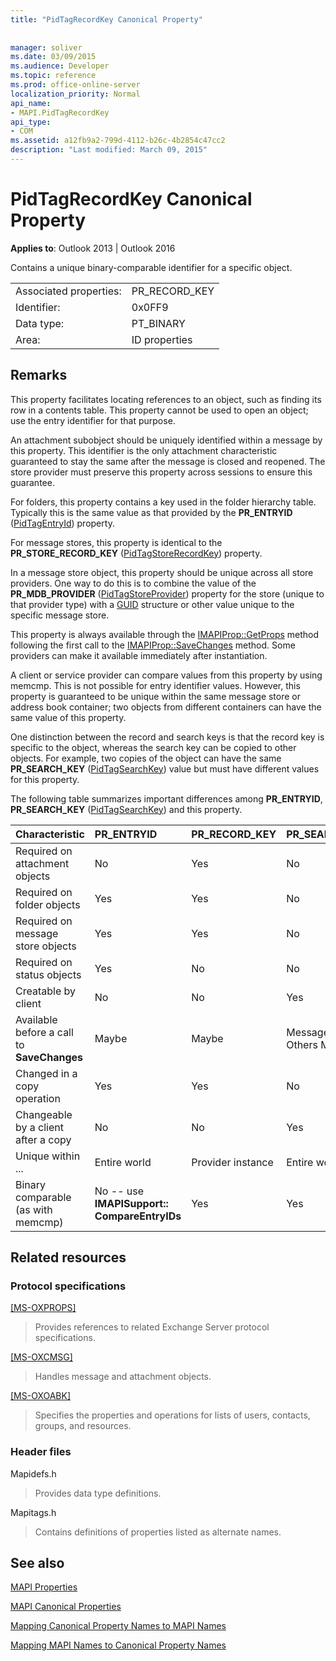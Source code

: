 ```yaml
---
title: "PidTagRecordKey Canonical Property"
 
 
manager: soliver
ms.date: 03/09/2015
ms.audience: Developer
ms.topic: reference
ms.prod: office-online-server
localization_priority: Normal
api_name:
- MAPI.PidTagRecordKey
api_type:
- COM
ms.assetid: a12fb9a2-799d-4112-b26c-4b2854c47cc2
description: "Last modified: March 09, 2015"
---
```


# PidTagRecordKey Canonical Property

  
  
**Applies to**: Outlook 2013 | Outlook 2016 
  
Contains a unique binary-comparable identifier for a specific object.
  
|||
|:-----|:-----|
|Associated properties:  <br/> |PR_RECORD_KEY  <br/> |
|Identifier:  <br/> |0x0FF9  <br/> |
|Data type:  <br/> |PT_BINARY  <br/> |
|Area:  <br/> |ID properties  <br/> |
   
## Remarks

This property facilitates locating references to an object, such as finding its row in a contents table. This property cannot be used to open an object; use the entry identifier for that purpose.
  
An attachment subobject should be uniquely identified within a message by this property. This identifier is the only attachment characteristic guaranteed to stay the same after the message is closed and reopened. The store provider must preserve this property across sessions to ensure this guarantee.
  
For folders, this property contains a key used in the folder hierarchy table. Typically this is the same value as that provided by the **PR_ENTRYID** ([PidTagEntryId](pidtagentryid-canonical-property.md)) property.
  
For message stores, this property is identical to the **PR_STORE_RECORD_KEY** ([PidTagStoreRecordKey](pidtagstorerecordkey-canonical-property.md)) property.
  
In a message store object, this property should be unique across all store providers. One way to do this is to combine the value of the **PR_MDB_PROVIDER** ([PidTagStoreProvider](pidtagstoreprovider-canonical-property.md)) property for the store (unique to that provider type) with a [GUID](guid.md) structure or other value unique to the specific message store. 
  
This property is always available through the [IMAPIProp::GetProps](imapiprop-getprops.md) method following the first call to the [IMAPIProp::SaveChanges](imapiprop-savechanges.md) method. Some providers can make it available immediately after instantiation. 
  
A client or service provider can compare values from this property by using memcmp. This is not possible for entry identifier values. However, this property is guaranteed to be unique within the same message store or address book container; two objects from different containers can have the same value of this property.
  
One distinction between the record and search keys is that the record key is specific to the object, whereas the search key can be copied to other objects. For example, two copies of the object can have the same **PR_SEARCH_KEY** ([PidTagSearchKey](pidtagsearchkey-canonical-property.md)) value but must have different values for this property.
  
The following table summarizes important differences among **PR_ENTRYID**, **PR_SEARCH_KEY** ([PidTagSearchKey](pidtagsearchkey-canonical-property.md)) and this property. 
  
|**Characteristic**|**PR_ENTRYID**|**PR_RECORD_KEY**|**PR_SEARCH_KEY**|
|:-----|:-----|:-----|:-----|
|Required on attachment objects  <br/> |No  <br/> |Yes  <br/> |No  <br/> |
|Required on folder objects  <br/> |Yes  <br/> |Yes  <br/> |No  <br/> |
|Required on message store objects  <br/> |Yes  <br/> |Yes  <br/> |No  <br/> |
|Required on status objects  <br/> |Yes  <br/> |No  <br/> |No  <br/> |
|Creatable by client  <br/> |No  <br/> |No  <br/> |Yes  <br/> |
|Available before a call to **SaveChanges** <br/> |Maybe  <br/> |Maybe  <br/> |Messages Yes Others Maybe  <br/> |
|Changed in a copy operation  <br/> |Yes  <br/> |Yes  <br/> |No  <br/> |
|Changeable by a client after a copy  <br/> |No  <br/> |No  <br/> |Yes  <br/> |
|Unique within ...  <br/> |Entire world  <br/> |Provider instance  <br/> |Entire world  <br/> |
|Binary comparable (as with memcmp)  <br/> |No -- use **IMAPISupport:: CompareEntryIDs** <br/> |Yes  <br/> |Yes  <br/> |
   
## Related resources

### Protocol specifications

[[MS-OXPROPS]](https://msdn.microsoft.com/library/f6ab1613-aefe-447d-a49c-18217230b148%28Office.15%29.aspx)
  
> Provides references to related Exchange Server protocol specifications.
    
[[MS-OXCMSG]](https://msdn.microsoft.com/library/7fd7ec40-deec-4c06-9493-1bc06b349682%28Office.15%29.aspx)
  
> Handles message and attachment objects.
    
[[MS-OXOABK]](https://msdn.microsoft.com/library/f4cf9b4c-9232-4506-9e71-2270de217614%28Office.15%29.aspx)
  
> Specifies the properties and operations for lists of users, contacts, groups, and resources.
    
### Header files

Mapidefs.h
  
> Provides data type definitions.
    
Mapitags.h
  
> Contains definitions of properties listed as alternate names.
    
## See also



[MAPI Properties](mapi-properties.md)
  
[MAPI Canonical Properties](mapi-canonical-properties.md)
  
[Mapping Canonical Property Names to MAPI Names](mapping-canonical-property-names-to-mapi-names.md)
  
[Mapping MAPI Names to Canonical Property Names](mapping-mapi-names-to-canonical-property-names.md)

